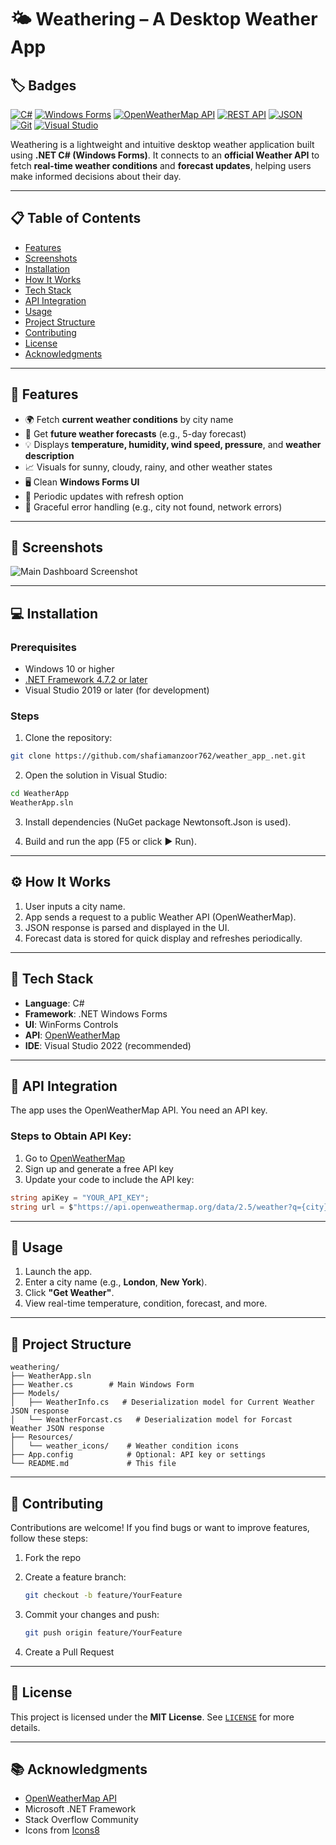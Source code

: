
# 🌤️ Weathering – A Desktop Weather App

## 🏷️ Badges

[![C#](https://img.shields.io/badge/C%23-239120?style=for-the-badge&logo=c-sharp&logoColor=white)](https://learn.microsoft.com/en-us/dotnet/csharp/)
[![Windows Forms](https://img.shields.io/badge/Windows%20Forms-0078D7?style=for-the-badge&logo=windows&logoColor=white)](https://learn.microsoft.com/en-us/dotnet/desktop/winforms/)
[![OpenWeatherMap API](https://img.shields.io/badge/OpenWeatherMap%20API-FF6F00?style=for-the-badge&logo=cloudflare&logoColor=white)](https://openweathermap.org/api)
[![REST API](https://img.shields.io/badge/REST%20API-02569B?style=for-the-badge&logo=api&logoColor=white)](https://restfulapi.net/)
[![JSON](https://img.shields.io/badge/JSON-000000?style=for-the-badge&logo=json&logoColor=white)](https://www.json.org/json-en.html)
[![Git](https://img.shields.io/badge/Git-F05032?style=for-the-badge&logo=git&logoColor=white)](https://git-scm.com/)
[![Visual Studio](https://img.shields.io/badge/Visual%20Studio-5C2D91?style=for-the-badge&logo=visual-studio&logoColor=white)](https://visualstudio.microsoft.com/)

Weathering is a lightweight and intuitive desktop weather application built using **.NET C# (Windows Forms)**. It connects to an **official Weather API** to fetch **real-time weather conditions** and **forecast updates**, helping users make informed decisions about their day.

---

## 📋 Table of Contents

* [Features](#features)
* [Screenshots](#screenshots)
* [Installation](#installation)
* [How It Works](#how-it-works)
* [Tech Stack](#tech-stack)
* [API Integration](#api-integration)
* [Usage](#usage)
* [Project Structure](#project-structure)
* [Contributing](#contributing)
* [License](#license)
* [Acknowledgments](#acknowledgments)

---

<h2 id="features">🌟 Features</h2>


* 🌍 Fetch **current weather conditions** by city name
* 📆 Get **future weather forecasts** (e.g., 5-day forecast)
* 💡 Displays **temperature, humidity, wind speed, pressure**, and **weather description**
* 📈 Visuals for sunny, cloudy, rainy, and other weather states
* 🖥️ Clean **Windows Forms UI**
* 🔄 Periodic updates with refresh option
* 🚫 Graceful error handling (e.g., city not found, network errors)

---

<h2 id="screenshots">📸 Screenshots</h2>

![Main Dashboard Screenshot](https://via.placeholder.com/600x300.png?text=Weather+App+Screenshot)

---

<h2 id="installation">💻 Installation</h2>

### Prerequisites

* Windows 10 or higher
* [.NET Framework 4.7.2 or later](https://dotnet.microsoft.com/en-us/download/dotnet-framework)
* Visual Studio 2019 or later (for development)

### Steps

1. Clone the repository:

```bash
git clone https://github.com/shafiamanzoor762/weather_app_.net.git
```

2. Open the solution in Visual Studio:

```bash
cd WeatherApp
WeatherApp.sln
```

3. Install dependencies (NuGet package Newtonsoft.Json is used).

4. Build and run the app (F5 or click ▶️ Run).

---

<h2 id="how-it-works">⚙️ How It Works</h2>

1. User inputs a city name.
2. App sends a request to a public Weather API (OpenWeatherMap).
3. JSON response is parsed and displayed in the UI.
4. Forecast data is stored for quick display and refreshes periodically.

---

<h2 id="tech-stack">🧱 Tech Stack</h2>

* **Language**: C#
* **Framework**: .NET Windows Forms
* **UI**: WinForms Controls
* **API**: [OpenWeatherMap](https://openweathermap.org/api)
* **IDE**: Visual Studio 2022 (recommended)

---

<h2 id="api-integration">🔌 API Integration</h2>

The app uses the OpenWeatherMap API. You need an API key.

### Steps to Obtain API Key:

1. Go to [OpenWeatherMap](https://openweathermap.org/api)
2. Sign up and generate a free API key
3. Update your code to include the API key:

```csharp
string apiKey = "YOUR_API_KEY";
string url = $"https://api.openweathermap.org/data/2.5/weather?q={city}&appid={apiKey}&units=metric";
```

---

<h2 id="usage">🚀 Usage</h2>

1. Launch the app.
2. Enter a city name (e.g., **London**, **New York**).
3. Click **"Get Weather"**.
4. View real-time temperature, condition, forecast, and more.

---

<h2 id="project-structure">📁 Project Structure</h2>

```
weathering/
├── WeatherApp.sln
├── Weather.cs        # Main Windows Form
├── Models/
│   ├── WeatherInfo.cs   # Deserialization model for Current Weather JSON response
│   └── WeatherForcast.cs   # Deserialization model for Forcast Weather JSON response
├── Resources/
│   └── weather_icons/    # Weather condition icons
├── App.config            # Optional: API key or settings
└── README.md             # This file
```

---

<h2 id="contributing">🤝 Contributing</h2>

Contributions are welcome!
If you find bugs or want to improve features, follow these steps:

1. Fork the repo
2. Create a feature branch:

   ```bash
   git checkout -b feature/YourFeature
   ```
3. Commit your changes and push:

   ```bash
   git push origin feature/YourFeature
   ```
4. Create a Pull Request

---

<h2 id="license">📄 License</h2>

This project is licensed under the **MIT License**.
See [`LICENSE`](LICENSE) for more details.

---

<h2 id="acknowledgments">📚 Acknowledgments</h2>

* [OpenWeatherMap API](https://openweathermap.org)
* Microsoft .NET Framework
* Stack Overflow Community
* Icons from [Icons8](https://icons8.com/)
